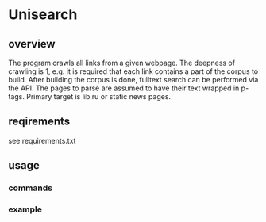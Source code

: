 # Unisearch

## overview
The program crawls all links from a given webpage.
The deepness of crawling is 1, e.g. it is required that each link contains a part of the corpus to build.
After building the corpus is done, fulltext search
can be performed via the API.
The pages to parse are assumed to have their text wrapped in p-tags.
Primary target is lib.ru or static news pages.

## reqirements
see requirements.txt

## usage

### commands

### example
